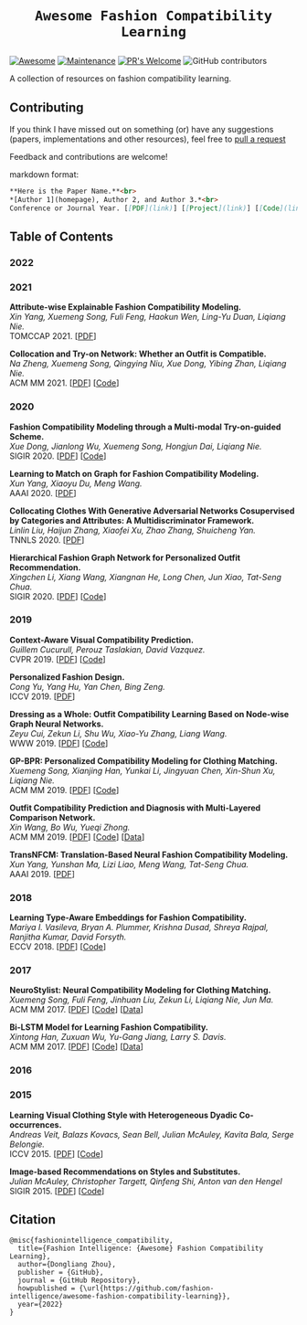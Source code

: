 
# <p align=center>`Awesome Fashion Compatibility Learning`</p>
[![Awesome](https://cdn.rawgit.com/sindresorhus/awesome/d7305f38d29fed78fa85652e3a63e154dd8e8829/media/badge.svg)](https://github.com/sindresorhus/awesome)
[![Maintenance](https://img.shields.io/badge/Maintained%3F-yes-blue.svg)](https://GitHub.com/Naereen/StrapDown.js/graphs/commit-activity)
[![PR's Welcome](https://img.shields.io/badge/PRs-welcome-blue.svg?style=flat)](http://makeapullrequest.com)
![GitHub contributors](https://img.shields.io/github/contributors/fashion-intelligence/awesome-fashion-compatibility-learning?color=blue)

A collection of resources on fashion compatibility learning. 


## Contributing

If you think I have missed out on something (or) have any suggestions (papers, implementations and other resources), feel free to [pull a request](https://github.com/fashion-intelligence/awesome-fashion-compatibility-learning/pulls)

Feedback and contributions are welcome!

markdown format:
``` markdown
**Here is the Paper Name.**<br>
*[Author 1](homepage), Author 2, and Author 3.*<br>
Conference or Journal Year. [[PDF](link)] [[Project](link)] [[Code](link)] [[Video](link)] [[Data](link)]
```

## Table of Contents

### 2022

### 2021
**Attribute-wise Explainable Fashion Compatibility Modeling.** <br> 
*Xin Yang, Xuemeng Song, Fuli Feng, Haokun Wen, Ling-Yu Duan, Liqiang Nie.*<br>
TOMCCAP 2021. [[PDF](https://dl.acm.org/doi/abs/10.1145/3425636)]<br>

**Collocation and Try-on Network: Whether an Outfit is Compatible.** <br> 
*Na Zheng, Xuemeng Song, Qingying Niu, Xue Dong, Yibing Zhan, Liqiang Nie.*<br>
ACM MM 2021. [[PDF](https://dl.acm.org/doi/10.1145/3474085.3475691)] [[Code](https://compatibilitymodel.wixsite.com/cto-net)]<br>

### 2020

**Fashion Compatibility Modeling through a Multi-modal Try-on-guided Scheme.** <br> 
*Xue Dong, Jianlong Wu, Xuemeng Song, Hongjun Dai, Liqiang Nie.*<br>
SIGIR 2020. [[PDF](https://dl.acm.org/doi/abs/10.1145/3397271.3401047)] [[Code](https://dxresearch.wixsite.com/tryon-cm)]<br>

**Learning to Match on Graph for Fashion Compatibility Modeling.** <br> 
*Xun Yang, Xiaoyu Du, Meng Wang.*<br>
AAAI 2020. [[PDF](https://ojs.aaai.org/index.php/AAAI/article/view/5362)]<br>

**Collocating Clothes With Generative Adversarial Networks Cosupervised by Categories and Attributes: A Multidiscriminator Framework.** <br> 
*Linlin Liu, Haijun Zhang, Xiaofei Xu, Zhao Zhang, Shuicheng Yan.*<br>
TNNLS 2020. [[PDF](https://ieeexplore.ieee.org/document/8891673)]<br>

**Hierarchical Fashion Graph Network for Personalized Outfit Recommendation.** <br> 
*Xingchen Li, Xiang Wang, Xiangnan He, Long Chen, Jun Xiao, Tat-Seng Chua.*<br>
SIGIR 2020. [[PDF](https://dl.acm.org/doi/10.1145/3397271.3401080)] [[Code](https://github.com/xcppy/hierarchical_fashion_graph_network)]<br>

### 2019
**Context-Aware Visual Compatibility Prediction.** <br> 
*Guillem Cucurull, Perouz Taslakian, David Vazquez.*<br>
CVPR 2019. [[PDF](https://ieeexplore.ieee.org/abstract/document/8953357)] [[Code](https://github.com/gcucurull/visual-compatibility)]<br>

**Personalized Fashion Design.** <br> 
*Cong Yu, Yang Hu, Yan Chen, Bing Zeng.*<br>
ICCV 2019. [[PDF](https://ieeexplore.ieee.org/document/9010857)]<br>

**Dressing as a Whole: Outfit Compatibility Learning Based on Node-wise Graph Neural Networks.** <br> 
*Zeyu Cui, Zekun Li, Shu Wu, Xiao-Yu Zhang, Liang Wang.*<br>
WWW 2019. [[PDF](https://dl.acm.org/doi/fullHtml/10.1145/3308558.3313444)] [[Code](https://github.com/CRIPAC-DIG/NGNN)]<br>

**GP-BPR: Personalized Compatibility Modeling for Clothing Matching.** <br> 
*Xuemeng Song, Xianjing Han, Yunkai Li, Jingyuan Chen, Xin-Shun Xu, Liqiang Nie.*<br>
ACM MM 2019. [[PDF](https://dl.acm.org/doi/10.1145/3343031.3350956)] [[Code](https://xuemengsong.github.io/GPBPRcode.zip)]<br>

**Outfit Compatibility Prediction and Diagnosis with Multi-Layered Comparison Network.** <br> 
*Xin Wang, Bo Wu, Yueqi Zhong.*<br>
ACM MM 2019. [[PDF](https://dl.acm.org/doi/10.1145/3343031.3350909)] [[Code](https://github.com/WangXin93/fashion_compatibility_mcn)] [[Data](https://github.com/WangXin93/fashion_compatibility_mcn/tree/master/data)]<br>

**TransNFCM: Translation-Based Neural Fashion Compatibility Modeling.** <br> 
*Xun Yang, Yunshan Ma, Lizi Liao, Meng Wang, Tat-Seng Chua.*<br>
AAAI 2019. [[PDF](https://ojs.aaai.org/index.php/AAAI/article/view/3811/3689)]<br>

### 2018

**Learning Type-Aware Embeddings for Fashion Compatibility.** <br> 
*Mariya I. Vasileva, Bryan A. Plummer, Krishna Dusad, Shreya Rajpal, Ranjitha Kumar, David Forsyth.*<br>
ECCV 2018. [[PDF](https://openaccess.thecvf.com/content_ECCV_2018/papers/Mariya_Vasileva_Learning_Type-Aware_Embeddings_ECCV_2018_paper.pdf)] [[Code](https://github.com/mvasil/fashion-compatibility)]<br>

### 2017

**NeuroStylist: Neural Compatibility Modeling for Clothing Matching.** <br> 
*Xuemeng Song, Fuli Feng, Jinhuan Liu, Zekun Li, Liqiang Nie, Jun Ma.*<br>
ACM MM 2017. [[PDF](https://dl.acm.org/doi/10.1145/3123266.3123314)] [[Code](https://xuemengsong.github.io/BPR-DAE.py)] [[Data](https://xuemengsong.github.io/fashionvc.html)]<br>

**Bi-LSTM Model for Learning Fashion Compatibility.** <br> 
*Xintong Han, Zuxuan Wu, Yu-Gang Jiang, Larry S. Davis.*<br>
ACM MM 2017. [[PDF](https://dl.acm.org/doi/10.1145/3123266.3123394)] [[Code](https://github.com/xthan/polyvore)] [[Data](https://github.com/xthan/polyvore-dataset)]<br>

### 2016

### 2015

**Learning Visual Clothing Style with Heterogeneous Dyadic Co-occurrences.** <br>
*Andreas Veit, Balazs Kovacs, Sean Bell, Julian McAuley, Kavita Bala, Serge Belongie.*<br>
ICCV 2015. [[PDF](https://ieeexplore.ieee.org/document/7410884)] [[Code](https://github.com/appier/compatibility-family-learning)]<br>

**Image-based Recommendations on Styles and Substitutes.**<br> 
*Julian McAuley, Christopher Targett, Qinfeng Shi, Anton van den Hengel*<br>
SIGIR 2015. [[PDF](https://dl.acm.org/doi/10.1145/2766462.2767755)] [[Code](https://cseweb.ucsd.edu/~jmcauley/code/imageGraph.tar.gz)]<br>


## Citation

```
@misc{fashionintelligence_compatibility,
  title={Fashion Intelligence: {Awesome} Fashion Compatibility Learning},
  author={Dongliang Zhou},
  publisher = {GitHub},
  journal = {GitHub Repository},
  howpublished = {\url{https://github.com/fashion-intelligence/awesome-fashion-compatibility-learning}},
  year={2022}
}
```
